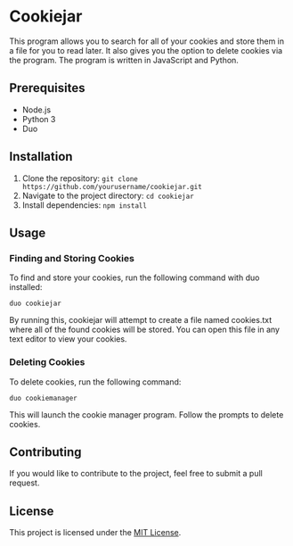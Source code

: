 # Cookiejar

This program allows you to search for all of your cookies and store them in a file for you to read later. It also gives you the option to delete cookies via the program. The program is written in JavaScript and Python.

## Prerequisites

- Node.js
- Python 3
- Duo

## Installation

1. Clone the repository: `git clone https://github.com/yourusername/cookiejar.git`
2. Navigate to the project directory: `cd cookiejar`
3. Install dependencies: `npm install`

## Usage

### Finding and Storing Cookies

To find and store your cookies, run the following command with duo installed:

`duo cookiejar`

By running this, cookiejar will attempt to create a file named cookies.txt where all of the found
cookies will be stored. You can open this file in any text editor to view your cookies.

### Deleting Cookies

To delete cookies, run the following command:

`duo cookiemanager`


This will launch the cookie manager program. Follow the prompts to delete cookies.

## Contributing

If you would like to contribute to the project, feel free to submit a pull request. 

## License

This project is licensed under the [MIT License](https://opensource.org/licenses/MIT).



